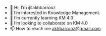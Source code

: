 - 👋 Hi, I’m @akhbarrooz
- 👀 I’m interested in Knowledge Management.
- 🌱 I’m currently learning KM 4.0
- 💞️ I’m looking to collaborate on KM 4.0
- 📫 How to reach me akhbarrooz@gmail.com

<!---
akhbarrooz/akhbarrooz is a ✨ special ✨ repository because its `README.md` (this file) appears on your GitHub profile.
You can click the Preview link to take a look at your changes.
--->
